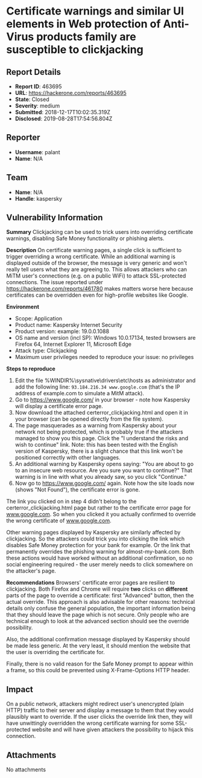 # Certificate warnings and similar UI elements in Web protection of Anti-Virus products family are susceptible to clickjacking

## Report Details
- **Report ID**: 463695
- **URL**: https://hackerone.com/reports/463695
- **State**: Closed
- **Severity**: medium
- **Submitted**: 2018-12-17T10:02:35.319Z
- **Disclosed**: 2019-08-28T17:54:56.804Z

## Reporter
- **Username**: palant
- **Name**: N/A

## Team
- **Name**: N/A
- **Handle**: kaspersky

## Vulnerability Information
**Summary**
Clickjacking can be used to trick users into overriding certificate warnings, disabling Safe Money functionality or phishing alerts.

**Description**
On certificate warning pages, a single click is sufficient to trigger overriding a wrong certificate. While an additional warning is displayed outside of the browser, the message is very generic and won't really tell users what they are agreeing to. This allows attackers who can MiTM user's connections (e.g. on a public WiFi) to attack SSL-protected connections. The issue reported under https://hackerone.com/reports/461780 makes matters worse here because certificates can be overridden even for high-profile websites like Google.

**Environment**
- Scope: Application
- Product name: Kaspersky Internet Security
- Product version: example: 19.0.0.1088
- OS name and version (incl SP): Windows 10.0.17134, tested browsers are Firefox 64, Internet Explorer 11, Microsoft Edge
- Attack type: Clickjacking
- Maximum user privileges needed to reproduce your issue: no privileges

**Steps to reproduce**
1. Edit the file %WINDIR%\sysnative\drivers\etc\hosts as administrator and add the following line: `93.184.216.34 www.google.com` (that's the IP address of example.com to simulate a MitM attack).
2. Go to https://www.google.com/ in your browser - note how Kaspersky will display a certificate error page.
3. Now download the attached certerror_clickjacking.html and open it in your browser (can be opened directly from the file system).
4. The page masquerades as a warning from Kaspersky about your network not being protected, which is probably true if the attackers managed to show you this page. Click the "I understand the risks and wish to continue" link. Note: this has been tested with the English version of Kaspersky, there is a slight chance that this link won't be positioned correctly with other languages.
5. An additional warning by Kaspersky opens saying: "You are about to go to an insecure web resource. Are you sure you want to continue?" That warning is in line with what you already saw, so you click "Continue."
6. Now go to https://www.google.com/ again. Note how the site loads now (shows "Not Found"), the certificate error is gone.

The link you clicked on in step 4 didn't belong to the certerror_clickjacking.html page but rather to the certificate error page for www.google.com. So when you clicked it you actually confirmed to override the wrong certificate of www.google.com.

Other warning pages displayed by Kaspersky are similarly affected by clickjacking. So the attackers could trick you into clicking the link which disables Safe Money protection for your bank for example. Or the link that permanently overrides the phishing warning for almost-my-bank.com. Both these actions would have worked without an additional confirmation, so no social engineering required - the user merely needs to click somewhere on the attacker's page.

**Recommendations**
Browsers' certificate error pages are resilient to clickjacking. Both Firefox and Chrome will require **two** clicks on **different** parts of the page to override a certificate: first "Advanced" button, then the actual override. This approach is also advisable for other reasons: technical details only confuse the general population, the important information being that they should leave the page which is not secure. Only people who are technical enough to look at the advanced section should see the override possibility.

Also, the additional confirmation message displayed by Kaspersky should be made less generic. At the very least, it should mention the website that the user is overriding the certificate for.

Finally, there is no valid reason for the Safe Money prompt to appear within a frame, so this could be prevented using X-Frame-Options HTTP header.

## Impact

On a public network, attackers might redirect user's unencrypted (plain HTTP) traffic to their server and display a message to them that they would plausibly want to override. If the user clicks the override link then, they will have unwittingly overridden the wrong certificate warning for some SSL-protected website and will have given attackers the possibility to hijack this connection.

## Attachments
No attachments

